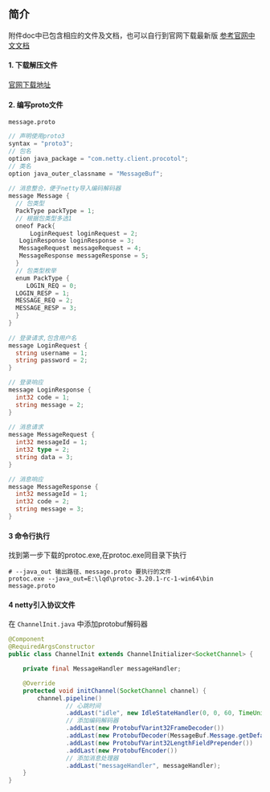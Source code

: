 ## 简介

附件doc中已包含相应的文件及文档，也可以自行到官网下载最新版
[参考官网中文文档](https://lixiangyun.gitbook.io/protobuf3/)

#### 1. 下载解压文件

[官网下载地址](https://github.com/protocolbuffers/protobuf/releases/)

#### 2. 编写proto文件

`message.proto`

   ```go
   // 声明使用proto3
   syntax = "proto3";
   // 包名
   option java_package = "com.netty.client.procotol";
   // 类名
   option java_outer_classname = "MessageBuf";
    
   // 消息整合，便于netty导入编码解码器
   message Message {
     // 包类型
     PackType packType = 1;
     // 根据包类型多选1
     oneof Pack{
         LoginRequest loginRequest = 2;
   	  LoginResponse loginResponse = 3;
   	  MessageRequest messageRequest = 4;
   	  MessageResponse messageResponse = 5;
     }
     // 包类型枚举
     enum PackType {
        LOGIN_REQ = 0;
   	 LOGIN_RESP = 1;
   	 MESSAGE_REQ = 2;
   	 MESSAGE_RESP = 3;
     }
   }
    
   // 登录请求,包含用户名
   message LoginRequest {
     string username = 1;
     string password = 2;
   }
   
   // 登录响应
   message LoginResponse {
     int32 code = 1;
     string message = 2;
   }
    
   // 消息请求
   message MessageRequest {
     int32 messageId = 1;
     int32 type = 2;
     string data = 3;
   }
   
   // 消息响应
   message MessageResponse {
     int32 messageId = 1;
     int32 code = 2;
     string message = 3;
   }
   ```

#### 3 命令行执行

找到第一步下载的protoc.exe,在protoc.exe同目录下执行

   ```shell
   # --java_out 输出路径、message.proto 要执行的文件
   protoc.exe --java_out=E:\lqd\protoc-3.20.1-rc-1-win64\bin message.proto
   ```

#### 4 netty引入协议文件

在 `ChannelInit.java` 中添加protobuf解码器

```java
@Component
@RequiredArgsConstructor
public class ChannelInit extends ChannelInitializer<SocketChannel> {

    private final MessageHandler messageHandler;

    @Override
    protected void initChannel(SocketChannel channel) {
        channel.pipeline()
                // 心跳时间
                .addLast("idle", new IdleStateHandler(0, 0, 60, TimeUnit.SECONDS))
                // 添加编码解码器
                .addLast(new ProtobufVarint32FrameDecoder())
                .addLast(new ProtobufDecoder(MessageBuf.Message.getDefaultInstance()))
                .addLast(new ProtobufVarint32LengthFieldPrepender())
                .addLast(new ProtobufEncoder())
                // 添加消息处理器
                .addLast("messageHandler", messageHandler);
    }
}
```

